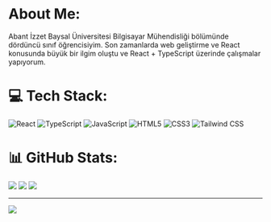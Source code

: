 # About Me:
Abant İzzet Baysal Üniversitesi Bilgisayar Mühendisliği bölümünde dördüncü sınıf öğrencisiyim. Son zamanlarda web geliştirme ve React konusunda büyük bir ilgim oluştu ve React + TypeScript üzerinde çalışmalar yapıyorum.

# 💻 Tech Stack:
![React](https://img.shields.io/badge/react-%2320232a.svg?style=for-the-badge&logo=react&logoColor=%2361DAFB) 
![TypeScript](https://img.shields.io/badge/TypeScript-%23007ACC.svg?style=for-the-badge&logo=typescript&logoColor=white) 
![JavaScript](https://img.shields.io/badge/javascript-%23F7DF1E.svg?style=for-the-badge&logo=javascript&logoColor=black) 
![HTML5](https://img.shields.io/badge/html5-%23E34F26.svg?style=for-the-badge&logo=html5&logoColor=white) 
![CSS3](https://img.shields.io/badge/css3-%231572B6.svg?style=for-the-badge&logo=css3&logoColor=white) 
![Tailwind CSS](https://img.shields.io/badge/tailwind-%2338B2AC.svg?style=for-the-badge&logo=tailwind-css&logoColor=white)

# 📊 GitHub Stats:
![](https://github-readme-stats.vercel.app/api?username=ByStag&show_icons=true&count_private=true&cache_seconds=1800&theme=onedark)
![](https://github-readme-streak-stats.herokuapp.com/?user=ByStag&theme=onedark)
![](https://github-readme-stats.vercel.app/api/top-langs/?username=ByStag&layout=compact&theme=onedark)


---
[![](https://visitcount.itsvg.in/api?id=ByStag&icon=0&color=0)](https://visitcount.itsvg.in)

